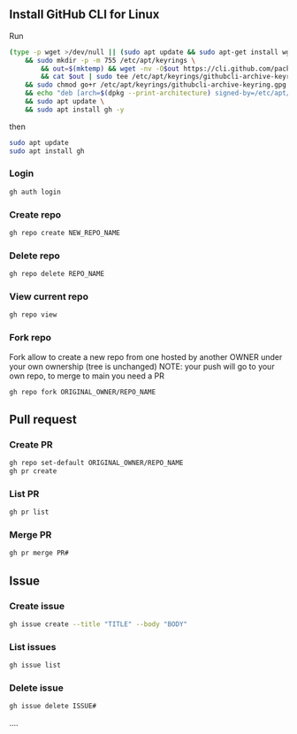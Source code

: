 ## Install GitHub CLI for Linux
Run
```sh
(type -p wget >/dev/null || (sudo apt update && sudo apt-get install wget -y)) \
	&& sudo mkdir -p -m 755 /etc/apt/keyrings \
        && out=$(mktemp) && wget -nv -O$out https://cli.github.com/packages/githubcli-archive-keyring.gpg \
        && cat $out | sudo tee /etc/apt/keyrings/githubcli-archive-keyring.gpg > /dev/null \
	&& sudo chmod go+r /etc/apt/keyrings/githubcli-archive-keyring.gpg \
	&& echo "deb [arch=$(dpkg --print-architecture) signed-by=/etc/apt/keyrings/githubcli-archive-keyring.gpg] https://cli.github.com/packages stable main" | sudo tee /etc/apt/sources.list.d/github-cli.list > /dev/null \
	&& sudo apt update \
	&& sudo apt install gh -y
```
then
```sh
sudo apt update
sudo apt install gh
```

### Login
```sh
gh auth login
```

### Create repo
```sh
gh repo create NEW_REPO_NAME
```

### Delete repo
```sh
gh repo delete REPO_NAME
```

### View current repo
```sh
gh repo view
```

### Fork repo
Fork allow to create a new repo from one hosted by another OWNER under your own ownership (tree is unchanged)
NOTE: your push will go to your own repo, to merge to main you need a PR
```sh
gh repo fork ORIGINAL_OWNER/REPO_NAME
```

## Pull request
### Create PR
```sh
gh repo set-default ORIGINAL_OWNER/REPO_NAME
gh pr create
```

### List PR
```sh
gh pr list
```

### Merge PR
```sh
gh pr merge PR#
```

## Issue

### Create issue
```sh
gh issue create --title "TITLE" --body "BODY"
```

### List issues
```sh
gh issue list
```

### Delete issue
```sh
gh issue delete ISSUE#
```


....